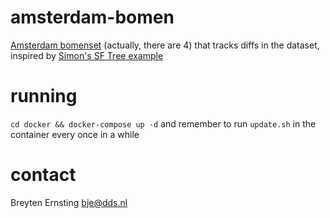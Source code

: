 # amsterdam-bomen
[Amsterdam bomenset](https://maps.amsterdam.nl/open_geodata/) (actually, there are 4) that tracks diffs in the dataset, inspired by [Simon's SF Tree example](https://github.com/simonw/sf-tree-history)

# running

`cd docker && docker-compose up -d` and remember to run `update.sh` in the container every once in a while

# contact

Breyten Ernsting <bje@dds.nl>
